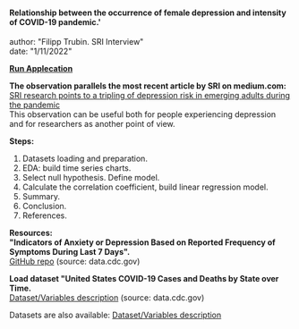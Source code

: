 #### Relationship between the occurrence of female depression and intensity of COVID-19 pandemic.'   
author: "Filipp Trubin. SRI Interview"   
date: "1/11/2022"   

**[Run Applecation](https://55filipp.shinyapps.io/SRI_interview/)**



**The observation parallels the most recent article by SRI on medium.com:**      
[SRI research points to a tripling of depression risk in emerging adults during the pandemic](https://medium.com/dish/sri-research-points-to-a-tripling-of-depression-risk-in-emerging-adults-during-the-pandemic-c39819c00946)   
This observation can be useful both for people experiencing depression and for researchers as another point of view. 

**Steps:**  
1. Datasets loading and preparation.     
2. EDA: build time series charts.   
3. Select null hypothesis. Define model.   
4. Calculate the correlation coefficient, build linear regression model.   
5. Summary.   
6. Conclusion.   
7. References.   


**Resources:**   
**"Indicators of Anxiety or Depression Based on Reported Frequency of Symptoms During Last 7 Days".**    
[GitHub repo](https://data.cdc.gov/NCHS/Indicators-of-Anxiety-or-Depression-Based-on-Repor/8pt5-q6wp) (source: data.cdc.gov)

**Load dataset "United States COVID-19 Cases and Deaths by State over Time.**       
[Dataset/Variables description](https://data.cdc.gov/Case-Surveillance/United-States-COVID-19-Cases-and-Deaths-by-State-o/9mfq-cb36) (source: data.cdc.gov)   

Datasets are also available: [Dataset/Variables description](https://github.com/5filipp/SRI_interview/tree/main/Data)



